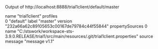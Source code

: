Output of http://localhost:8888/trial1client/default/master

name	"trial1client"
profiles	
0	"default"
label	"master"
version	"232a66a62c89105653c00167de79784c44f55844"
propertySources	
0	
name	"C:/stswork/workspace-sts-3.9.0.RELEASE/trial1/src/main/resources/.git/trial1client.properties"
source	
message	"message v1.1"
